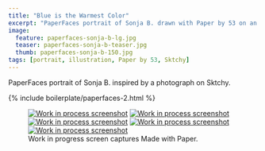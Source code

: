 ```yaml
---
title: "Blue is the Warmest Color"
excerpt: "PaperFaces portrait of Sonja B. drawn with Paper by 53 on an iPad."
image: 
  feature: paperfaces-sonja-b-lg.jpg
  teaser: paperfaces-sonja-b-teaser.jpg
  thumb: paperfaces-sonja-b-150.jpg
tags: [portrait, illustration, Paper by 53, Sktchy]
---
```


PaperFaces portrait of Sonja B. inspired by a photograph on Sktchy.

{% include boilerplate/paperfaces-2.html %}

<figure class="third">
  <a href="{{ site.url }}/images/paperfaces-sonja-b-process-1-lg.jpg"><img src="{{ site.url }}/images/paperfaces-sonja-b-process-1-600.jpg" alt="Work in process screenshot"></a>
  <a href="{{ site.url }}/images/paperfaces-sonja-b-process-2-lg.jpg"><img src="{{ site.url }}/images/paperfaces-sonja-b-process-2-600.jpg" alt="Work in process screenshot"></a>
  <a href="{{ site.url }}/images/paperfaces-sonja-b-process-3-lg.jpg"><img src="{{ site.url }}/images/paperfaces-sonja-b-process-3-600.jpg" alt="Work in process screenshot"></a>
  <a href="{{ site.url }}/images/paperfaces-sonja-b-process-4-lg.jpg"><img src="{{ site.url }}/images/paperfaces-sonja-b-process-4-600.jpg" alt="Work in process screenshot"></a>
  <a href="{{ site.url }}/images/paperfaces-sonja-b-process-5-lg.jpg"><img src="{{ site.url }}/images/paperfaces-sonja-b-process-5-600.jpg" alt="Work in process screenshot"></a>
  <figcaption>Work in progress screen captures Made with Paper.</figcaption>
</figure>
